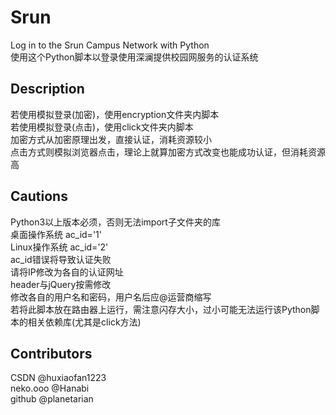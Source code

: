 # Srun
 Log in to the Srun Campus Network with Python  
 使用这个Python脚本以登录使用深澜提供校园网服务的认证系统  

## Description
 若使用模拟登录(加密)，使用encryption文件夹内脚本  
 若使用模拟登录(点击)，使用click文件夹内脚本  
 加密方式从加密原理出发，直接认证，消耗资源较小  
 点击方式则模拟浏览器点击，理论上就算加密方式改变也能成功认证，但消耗资源高  

## Cautions
 Python3以上版本必须，否则无法import子文件夹的库  
 桌面操作系统 ac_id='1'  
 Linux操作系统 ac_id='2'  
 ac_id错误将导致认证失败  
 请将IP修改为各自的认证网址  
 header与jQuery按需修改  
 修改各自的用户名和密码，用户名后应@运营商缩写  
 若将此脚本放在路由器上运行，需注意闪存大小，过小可能无法运行该Python脚本的相关依赖库(尤其是click方法)  

## Contributors
 CSDN @huxiaofan1223  
 neko.ooo @Hanabi  
 github @planetarian  
